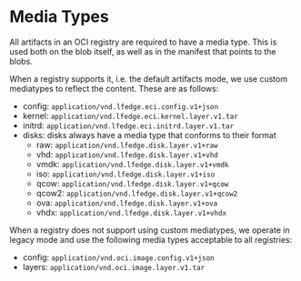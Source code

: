 # Media Types

All artifacts in an OCI registry are required to have a media type. This is used both on the blob itself, as well as in the manifest that points to the
blobs.

When a registry supports it, i.e. the default artifacts mode, we use custom mediatypes to reflect the content. These are as follows:

* config: `application/vnd.lfedge.eci.config.v1+json`
* kernel: `application/vnd.lfedge.eci.kernel.layer.v1.tar`
* initrd: `application/vnd.lfedge.eci.initrd.layer.v1.tar`
* disks: disks always have a media type that conforms to their format
  * raw: `application/vnd.lfedge.disk.layer.v1+raw`
  * vhd: `application/vnd.lfedge.disk.layer.v1+vhd`
  * vmdk: `application/vnd.lfedge.disk.layer.v1+vmdk`
  * iso: `application/vnd.lfedge.disk.layer.v1+iso`
  * qcow: `application/vnd.lfedge.disk.layer.v1+qcow`
  * qcow2: `application/vnd.lfedge.disk.layer.v1+qcow2`
  * ova: `application/vnd.lfedge.disk.layer.v1+ova`
  * vhdx: `application/vnd.lfedge.disk.layer.v1+vhdx`

When a registry does not support using custom mediatypes, we operate in legacy mode and use the following media types acceptable to all registries:

* config: `application/vnd.oci.image.config.v1+json`
* layers: `application/vnd.oci.image.layer.v1.tar`


